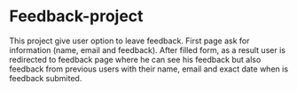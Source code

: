 # Feedback-project
This project give user option to leave feedback.
First page ask for information (name, email and feedback).
After filled form, as a result user is redirected to feedback page where he can see his feedback but also feedback from previous users with their name, email and exact date when is feedback submited.
